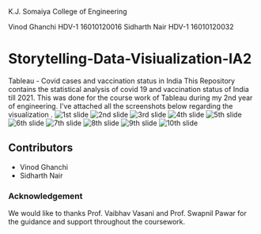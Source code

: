 K.J. Somaiya College of Engineering

Vinod Ghanchi HDV-1 16010120016
Sidharth Nair HDV-1 16010120032
# Storytelling-Data-Visiualization-IA2
Tableau - Covid cases and vaccination status in India
This Repository contains the statistical analysis of covid 19 and vaccination status of India till 2021. This was done for the course work of Tableau during my 2nd year of engineering. I've attached all the screenshots below regarding the visualization .
![1st slide](https://user-images.githubusercontent.com/80514865/144592974-055cfa43-8ce8-490b-a01f-0d9d3e4b9881.jpg)
![2nd slide](https://user-images.githubusercontent.com/80514865/144592983-80161934-145d-455f-bc76-49b981c041ae.jpg)
![3rd slide](https://user-images.githubusercontent.com/80514865/144592989-c6fe956d-37c1-47e7-9e23-14073fe53f3e.jpg)
![4th slide](https://user-images.githubusercontent.com/80514865/144592994-5053ce60-c228-4509-8675-d50509cc0eaa.jpg)
![5th slide](https://user-images.githubusercontent.com/80514865/144593000-7023c2c4-7d4e-4b22-a2c2-26be6a8cbd40.jpg)
![6th slide](https://user-images.githubusercontent.com/80514865/144593005-8ffe2230-f2d2-4496-854e-1757062f41cd.jpg)
![7th slide](https://user-images.githubusercontent.com/80514865/144593012-3898d1c9-c4fc-4ae9-9217-1b8af292c447.jpg)
![8th slide](https://user-images.githubusercontent.com/80514865/144593024-b00b1cfc-7e83-416f-b349-97f8471171b1.jpg)
![9th slide](https://user-images.githubusercontent.com/80514865/144593036-bda34820-057a-4751-9c98-a052f8111a83.jpg)
![10th slide](https://user-images.githubusercontent.com/80514865/144593048-82e107aa-4c6e-4668-892f-c780f552dabf.jpg)

## Contributors

  - Vinod Ghanchi
  - Sidharth Nair

### Acknowledgement 

We would like to thanks Prof. Vaibhav Vasani and Prof. Swapnil Pawar for the guidance and support throughout the coursework.
